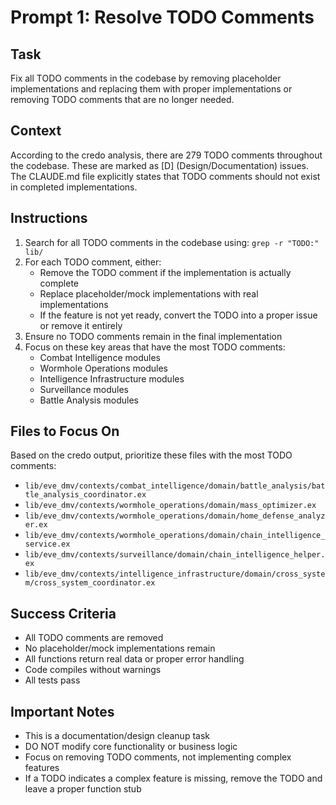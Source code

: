 # Prompt 1: Resolve TODO Comments

## Task
Fix all TODO comments in the codebase by removing placeholder implementations and replacing them with proper implementations or removing TODO comments that are no longer needed.

## Context
According to the credo analysis, there are 279 TODO comments throughout the codebase. These are marked as [D] (Design/Documentation) issues. The CLAUDE.md file explicitly states that TODO comments should not exist in completed implementations.

## Instructions
1. Search for all TODO comments in the codebase using: `grep -r "TODO:" lib/`
2. For each TODO comment, either:
   - Remove the TODO comment if the implementation is actually complete
   - Replace placeholder/mock implementations with real implementations
   - If the feature is not yet ready, convert the TODO into a proper issue or remove it entirely
3. Ensure no TODO comments remain in the final implementation
4. Focus on these key areas that have the most TODO comments:
   - Combat Intelligence modules
   - Wormhole Operations modules  
   - Intelligence Infrastructure modules
   - Surveillance modules
   - Battle Analysis modules

## Files to Focus On
Based on the credo output, prioritize these files with the most TODO comments:
- `lib/eve_dmv/contexts/combat_intelligence/domain/battle_analysis/battle_analysis_coordinator.ex`
- `lib/eve_dmv/contexts/wormhole_operations/domain/mass_optimizer.ex`
- `lib/eve_dmv/contexts/wormhole_operations/domain/home_defense_analyzer.ex`
- `lib/eve_dmv/contexts/wormhole_operations/domain/chain_intelligence_service.ex`
- `lib/eve_dmv/contexts/surveillance/domain/chain_intelligence_helper.ex`
- `lib/eve_dmv/contexts/intelligence_infrastructure/domain/cross_system/cross_system_coordinator.ex`

## Success Criteria
- All TODO comments are removed
- No placeholder/mock implementations remain
- All functions return real data or proper error handling
- Code compiles without warnings
- All tests pass

## Important Notes
- This is a documentation/design cleanup task
- DO NOT modify core functionality or business logic
- Focus on removing TODO comments, not implementing complex features
- If a TODO indicates a complex feature is missing, remove the TODO and leave a proper function stub